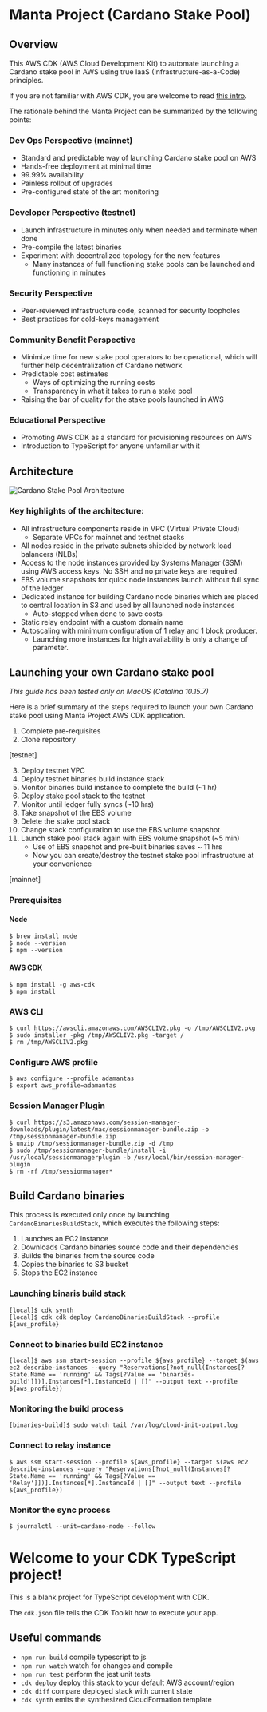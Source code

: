 # Manta Project (Cardano Stake Pool)
## Overview
This AWS CDK (AWS Cloud Development Kit) to automate launching a Cardano stake pool in AWS using true IaaS (Infrastructure-as-a-Code) principles.

If you are not familiar with AWS CDK, you are welcome to read [this intro](https://docs.aws.amazon.com/cdk/latest/guide/home.html).

The rationale behind the Manta Project can be summarized by the following points:

### Dev Ops Perspective (mainnet)
* Standard and predictable way of launching Cardano stake pool on AWS
* Hands-free deployment at minimal time
* 99.99% availability 
* Painless rollout of upgrades
* Pre-configured state of the art monitoring

### Developer Perspective (testnet)
* Launch infrastructure in minutes only when needed and terminate when done
* Pre-compile the latest binaries
* Experiment with decentralized topology for the new features 
    * Many instances of full functioning stake pools can be launched and functioning in minutes 

### Security Perspective
* Peer-reviewed infrastructure code, scanned for security loopholes
* Best practices for cold-keys management

### Community Benefit Perspective
* Minimize time for new stake pool operators to be operational, which will further help decentralization of Cardano network
* Predictable cost estimates
    * Ways of optimizing the running costs
    * Transparency in what it takes to run a stake pool
* Raising the bar of quality for the stake pools launched in AWS 

### Educational Perspective
* Promoting AWS CDK as a standard for provisioning resources on AWS
* Introduction to TypeScript for anyone unfamiliar with it


## Architecture
![Cardano Stake Pool Architecture](https://github.com/adamantas/cardano-stake-pool/blob/dev/images/cardano-stake-pool-architecture.png?raw=true)

### Key highlights of the architecture:
* All infrastructure components reside in VPC (Virtual Private Cloud)
    * Separate VPCs for mainnet and testnet stacks
* All nodes reside in the private subnets shielded by network load balancers (NLBs)
*  Access to the node instances provided by Systems Manager (SSM) using AWS access keys. No SSH and no private keys are required.
* EBS volume snapshots for quick node instances launch without full sync of the ledger
* Dedicated instance for building Cardano node binaries which are placed to central location in S3 and used by all launched node instances
    * Auto-stopped when done to save costs
* Static relay endpoint with a custom domain name
* Autoscaling with minimum configuration of 1 relay and 1 block producer.      
    * Launching more instances for high availability is only a change of parameter. 

## Launching your own Cardano stake pool
_This guide has been tested only on MacOS (Catalina 10.15.7)_

Here is a brief summary of the steps required to launch your own Cardano stake pool using Manta Project AWS CDK application. 

1. Complete pre-requisites
2. Clone repository

[testnet]

3. Deploy testnet VPC 
4. Deploy testnet binaries build instance stack
5. Monitor binaries build instance to complete the build (~1 hr)
6. Deploy stake pool stack to the testnet
7. Monitor until ledger fully syncs (~10 hrs)
8. Take snapshot of the EBS volume
9. Delete the stake pool stack 
10. Change stack configuration to use the EBS volume snapshot
11. Launch stake pool stack again with EBS volume snapshot (~5 min)
    * Use of EBS snapshot and pre-built binaries saves ~ 11 hrs
    * Now you can create/destroy the testnet stake pool infrastructure at your convenience

[mainnet]



### Prerequisites

#### Node
```
$ brew install node
$ node --version
$ npm --version
```
#### AWS CDK
```
$ npm install -g aws-cdk
$ npm install
```

### AWS CLI
```
$ curl https://awscli.amazonaws.com/AWSCLIV2.pkg -o /tmp/AWSCLIV2.pkg
$ sudo installer -pkg /tmp/AWSCLIV2.pkg -target /
$ rm /tmp/AWSCLIV2.pkg
```

### Configure AWS profile
```
$ aws configure --profile adamantas
$ export aws_profile=adamantas
```

### Session Manager Plugin
```
$ curl https://s3.amazonaws.com/session-manager-downloads/plugin/latest/mac/sessionmanager-bundle.zip -o /tmp/sessionmanager-bundle.zip
$ unzip /tmp/sessionmanager-bundle.zip -d /tmp
$ sudo /tmp/sessionmanager-bundle/install -i /usr/local/sessionmanagerplugin -b /usr/local/bin/session-manager-plugin
$ rm -rf /tmp/sessionmanager*
```

## Build Cardano binaries
This process is executed only once by launching `CardanoBinariesBuildStack`, which executes the following steps:
1. Launches an EC2 instance
2. Downloads Cardano binaries source code and their dependencies
3. Builds the binaries from the source code
4. Copies the binaries to S3 bucket
5. Stops the EC2 instance

### Launching binaris build stack
```
[local]$ cdk synth
[local]$ cdk cdk deploy CardanoBinariesBuildStack --profile ${aws_profile}
```

### Connect to binaries build EC2 instance
```
[local]$ aws ssm start-session --profile ${aws_profile} --target $(aws ec2 describe-instances --query "Reservations[?not_null(Instances[?State.Name == 'running' && Tags[?Value == 'binaries-build']])].Instances[*].InstanceId | []" --output text --profile ${aws_profile})

```

### Monitoring the build process
```
[binaries-build]$ sudo watch tail /var/log/cloud-init-output.log 
```

### Connect to relay instance
```
$ aws ssm start-session --profile ${aws_profile} --target $(aws ec2 describe-instances --query "Reservations[?not_null(Instances[?State.Name == 'running' && Tags[?Value == 'Relay']])].Instances[*].InstanceId | []" --output text --profile ${aws_profile})

```

### Monitor the sync process
```
$ journalctl --unit=cardano-node --follow
```

# Welcome to your CDK TypeScript project!

This is a blank project for TypeScript development with CDK.

The `cdk.json` file tells the CDK Toolkit how to execute your app.

## Useful commands

 * `npm run build`   compile typescript to js
 * `npm run watch`   watch for changes and compile
 * `npm run test`    perform the jest unit tests
 * `cdk deploy`      deploy this stack to your default AWS account/region
 * `cdk diff`        compare deployed stack with current state
 * `cdk synth`       emits the synthesized CloudFormation template
